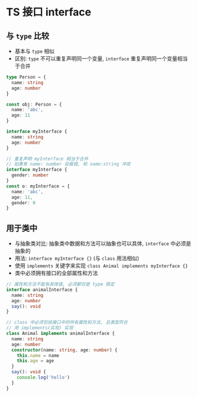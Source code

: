 # TS 接口 interface

## 与 `type` 比较

- 基本与 `type` 相似
- 区别: `type` 不可以重复声明同一个变量, `interface` 重复声明同一个变量相当于合并

```ts
type Person = {
  name: string
  age: number
}

const obj: Person = {
  name: 'abc',
  age: 11
}

interface myInterface {
  name: string
  age: number
}

// 重复声明 myInterface 相当于合并
// 如果有 name: number 会报错, 和 name:string 冲突
interface myInterface {
  gender: number
}
const o: myInterface = {
  name: 'abc',
  age: 11,
  gender: 0
}
```

## 用于类中

- 与抽象类对比: 抽象类中数据和方法可以抽象也可以具体, `interface` 中必须是抽象的
- 用法: `interface myInterface {}` (与 `class` 用法相似)
- 使用 `implements` 关键字来实现 `class Animal implements myInterface {}`
- 类中必须拥有接口的全部属性和方法

```ts
// 属性和方法不能有具体值, 必须都仅是 type 限定
interface animalInterface {
  name: string
  age: number
  say(): void
}

// class 中必须包括接口中的所有属性和方法, 且类型符合
// 用 implements(实现) 实现
class Animal implements animalInterface {
  name: string
  age: number
  constructor(name: string, age: number) {
    this.name = name
    this.age = age
  }
  say(): void {
    console.log('hello')
  }
}
```
